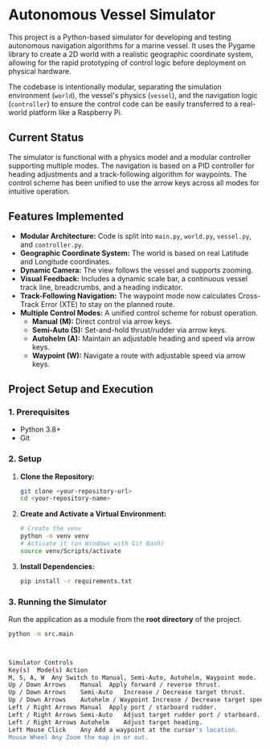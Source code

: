 # Autonomous Vessel Simulator

This project is a Python-based simulator for developing and testing autonomous navigation algorithms for a marine vessel. It uses the Pygame library to create a 2D world with a realistic geographic coordinate system, allowing for the rapid prototyping of control logic before deployment on physical hardware.

The codebase is intentionally modular, separating the simulation environment (`world`), the vessel's physics (`vessel`), and the navigation logic (`controller`) to ensure the control code can be easily transferred to a real-world platform like a Raspberry Pi.

## Current Status

The simulator is functional with a physics model and a modular controller supporting multiple modes. The navigation is based on a PID controller for heading adjustments and a track-following algorithm for waypoints. The control scheme has been unified to use the arrow keys across all modes for intuitive operation.

## Features Implemented

* **Modular Architecture:** Code is split into `main.py`, `world.py`, `vessel.py`, and `controller.py`.
* **Geographic Coordinate System:** The world is based on real Latitude and Longitude coordinates.
* **Dynamic Camera:** The view follows the vessel and supports zooming.
* **Visual Feedback:** Includes a dynamic scale bar, a continuous vessel track line, breadcrumbs, and a heading indicator.
* **Track-Following Navigation:** The waypoint mode now calculates Cross-Track Error (XTE) to stay on the planned route.
* **Multiple Control Modes:** A unified control scheme for robust operation.
    * **Manual (M):** Direct control via arrow keys.
    * **Semi-Auto (S):** Set-and-hold thrust/rudder via arrow keys.
    * **Autohelm (A):** Maintain an adjustable heading and speed via arrow keys.
    * **Waypoint (W):** Navigate a route with adjustable speed via arrow keys.

## Project Setup and Execution

### 1. Prerequisites

* Python 3.8+
* Git

### 2. Setup

1.  **Clone the Repository:**
    ```bash
    git clone <your-repository-url>
    cd <your-repository-name>
    ```

2.  **Create and Activate a Virtual Environment:**
    ```bash
    # Create the venv
    python -m venv venv
    # Activate it (on Windows with Git Bash)
    source venv/Scripts/activate
    ```

3.  **Install Dependencies:**
    ```bash
    pip install -r requirements.txt
    ```

### 3. Running the Simulator

Run the application as a module from the **root directory** of the project.

```bash
python -m src.main



Simulator Controls
Key(s)	Mode(s)	Action
M, S, A, W	Any	Switch to Manual, Semi-Auto, Autohelm, Waypoint mode.
Up / Down Arrows	Manual	Apply forward / reverse thrust.
Up / Down Arrows	Semi-Auto	Increase / Decrease target thrust.
Up / Down Arrows	Autohelm / Waypoint	Increase / Decrease target speed.
Left / Right Arrows	Manual	Apply port / starboard rudder.
Left / Right Arrows	Semi-Auto	Adjust target rudder port / starboard.
Left / Right Arrows	Autohelm	Adjust target heading.
Left Mouse Click	Any	Add a waypoint at the cursor's location.
Mouse Wheel	Any	Zoom the map in or out.